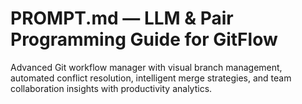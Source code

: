 # PROMPT.md — LLM & Pair Programming Guide for GitFlow

Advanced Git workflow manager with visual branch management, automated conflict resolution, intelligent merge strategies, and team collaboration insights with productivity analytics.
